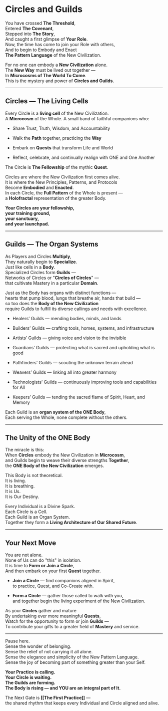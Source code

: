 # Circles and Guilds

You have crossed **The Threshold**,  
Entered **The Covenant**,  
Stepped into **The Story**,  
And caught a first glimpse of **Your Role**.    
Now, the time has come to join your Role with others,  
And to begin to Embody and Enact  
**The Pattern Language** of the New Civilization.

For no one can embody a **New Civilization** alone.  
The **New Way** must be lived out together —  
In **Microcosms of The World To Come**.  
This is the mystery and power of **Circles and Guilds**.

---

## Circles — The Living Cells

Every Circle is a **living cell** of the New Civilization.  
A **Microcosm** of the Whole. 
A small band of faithful companions who:

- Share Trust, Truth, Wisdom, and Accountability
    
- Walk the **Path** together, practicing the **Way**
    
- Embark on **Quests** that transform Life and World
    
- Reflect, celebrate, and continually realign with ONE and One Another
    

The Circle is **The Fellowship** of the mythic **Quest**.  

Circles are where the New Civilization first comes alive.  
It is where the New Principles, Patterns, and Protocols  
Become **Embodied** and **Enacted**.  
In each Circle, the **Full Pattern** of the Whole is present —  
a **Holofractal** representation of the greater Body.

**Your Circles are your fellowship,  
your training ground,  
your sanctuary,  
and your launchpad.**

---

## Guilds — The Organ Systems

As Players and Circles **Multiply**,  
They naturally begin to **Specialize**.  
Just like cells in a **Body**.  
Specialized Circles form **Guilds** —  
Networks of Circles or "**Circles of Circles**" —  
that cultivate Mastery in a particular **Domain**.

Just as the Body has organs with distinct functions —  
hearts that pump blood, lungs that breathe air, hands that build —  
so too does the **Body of the New Civilization**  
require Guilds to fulfill its diverse callings and needs with excellence.

- Healers’ Guilds — mending bodies, minds, and lands
    
- Builders’ Guilds — crafting tools, homes, systems, and infrastructure  
    
- Artists’ Guilds — giving voice and vision to the invisible
    
- Guardians’ Guilds — protecting what is sacred and upholding what is good
    
- Pathfinders’ Guilds — scouting the unknown terrain ahead
    
- Weavers’ Guilds — linking all into greater harmony
    
- Technologists’ Guilds — continuously improving tools and capabilities for All 
    
- Keepers’ Guilds — tending the sacred flame of Spirit, Heart, and Memory
     

Each Guild is an **organ system of the ONE Body**,  
Each serving the Whole, none complete without the others.

---

## The Unity of the ONE Body

The miracle is this:  
When **Circles** embody the New Civilization in **Microcosm**,  
and Guilds begin to weave their diverse strengths **Together**,  
the **ONE Body of the New Civilization** emerges.

This Body is not theoretical.  
It is living.  
It is breathing.  
It is Us.  
It is Our Destiny.  

Every Individual is a Divine Spark.  
Each Circle is a Cell.  
Each Guild is an Organ System.  
Together they form a **Living Architecture of Our Shared Future**.

---

## Your Next Move

You are not alone.  
None of Us can do "this" in isolation.  
It is time to **Form or Join a Circle**,  
And then embark on your first **Quest** together. 

- **Join a Circle** — find companions aligned in Spirit,  
    to practice, Quest, and Co-Create with.
    
- **Form a Circle** — gather those called to walk with you,  
    and together begin the living experiment of the New Civilization.
    

As your **Circles** gather and mature  
By undertaking ever more meaningful **Quests**,  
Watch for the opportunity to form or join **Guilds** —  
To contribute your gifts to a greater field of **Mastery** and service. 

---

Pause here.  
Sense the wonder of belonging.  
Sense the relief of not carrying it all alone.  
Sense the elegance and simplicity of the New Pattern Language.  
Sense the joy of becoming part of something greater than your Self.

**Your Practice is calling.**  
**Your Circle is waiting.**  
**The Guilds are forming.**  
**The Body is rising — and YOU are an integral part of It.**

The Next Gate is **[[The First Practice]]** —  
the shared rhythm that keeps every Individual and Circle aligned and alive.